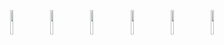 <p align="center">
  <img width="10%" style="padding:5px" src="https://img.icons8.com/color/144/000000/html-5.png"/>
	<img width="10%" style="padding:5px" src="https://img.icons8.com/color/144/000000/css3.png"/>
	<img width="10%" style="padding:5px" src="https://img.icons8.com/color/144/000000/javascript.png"/>
  <img width="10%" style="padding:5px" src="https://icons8.com/icon/13654/microsoft-excel"/>
	<img width="10%" style="padding:5px" src="https://img.icons8.com/color/144/000000/mysql-logo.png"/>
  <img width="10%" style="padding:5px" src="https://img.icons8.com/color/144/000000/python.png"/>
</p>
